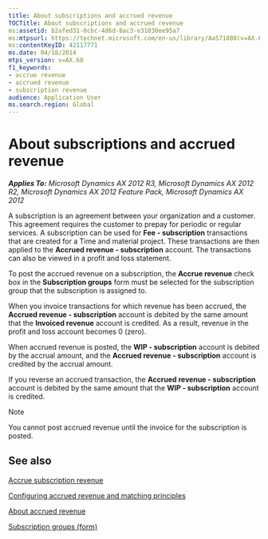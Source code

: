 ```yaml
---
title: About subscriptions and accrued revenue
TOCTitle: About subscriptions and accrued revenue
ms:assetid: b2afed31-0cbc-4d6d-8ac3-e31030ee95a7
ms:mtpsurl: https://technet.microsoft.com/en-us/library/Aa571880(v=AX.60)
ms:contentKeyID: 42117771
ms.date: 04/18/2014
mtps_version: v=AX.60
f1_keywords:
- accrue revenue
- accrued revenue
- subscription revenue
audience: Application User
ms.search.region: Global
---
```


# About subscriptions and accrued revenue 


_**Applies To:** Microsoft Dynamics AX 2012 R3, Microsoft Dynamics AX 2012 R2, Microsoft Dynamics AX 2012 Feature Pack, Microsoft Dynamics AX 2012_

A subscription is an agreement between your organization and a customer. This agreement requires the customer to prepay for periodic or regular services. A subscription can be used for **Fee - subscription** transactions that are created for a Time and material project. These transactions are then applied to the **Accrued revenue - subscription** account. The transactions can also be viewed in a profit and loss statement.

To post the accrued revenue on a subscription, the **Accrue revenue** check box in the **Subscription groups** form must be selected for the subscription group that the subscription is assigned to.

When you invoice transactions for which revenue has been accrued, the **Accrued revenue - subscription** account is debited by the same amount that the **Invoiced revenue** account is credited. As a result, revenue in the profit and loss account becomes 0 (zero).

When accrued revenue is posted, the **WIP - subscription** account is debited by the accrual amount, and the **Accrued revenue - subscription** account is credited by the accrual amount.

If you reverse an accrued transaction, the **Accrued revenue - subscription** account is debited by the same amount that the **WIP - subscription** account is credited.


> [!NOTE]
> <P>You cannot post accrued revenue until the invoice for the subscription is posted.</P>



## See also

[Accrue subscription revenue](accrue-subscription-revenue.md)

[Configuring accrued revenue and matching principles](configuring-accrued-revenue-and-matching-principles.md)

[About accrued revenue](about-accrued-revenue.md)

[Subscription groups (form)](https://technet.microsoft.com/en-us/library/aa553150\(v=ax.60\))

  


